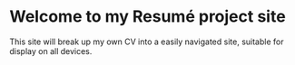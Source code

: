 # Welcome to my Resumé project site

This site will break up my own CV into a easily navigated site, suitable for
display on all devices.